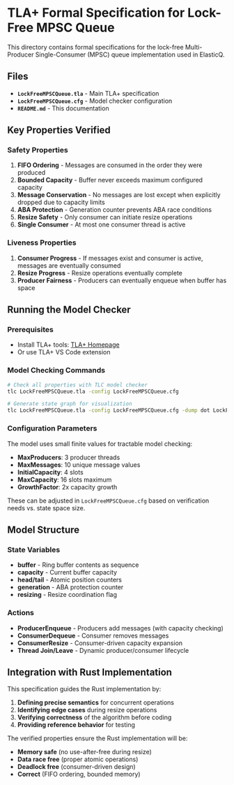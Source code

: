 # TLA+ Formal Specification for Lock-Free MPSC Queue

This directory contains formal specifications for the lock-free Multi-Producer Single-Consumer (MPSC) queue implementation used in ElasticQ.

## Files

- **`LockFreeMPSCQueue.tla`** - Main TLA+ specification
- **`LockFreeMPSCQueue.cfg`** - Model checker configuration  
- **`README.md`** - This documentation

## Key Properties Verified

### Safety Properties
1. **FIFO Ordering** - Messages are consumed in the order they were produced
2. **Bounded Capacity** - Buffer never exceeds maximum configured capacity
3. **Message Conservation** - No messages are lost except when explicitly dropped due to capacity limits
4. **ABA Protection** - Generation counter prevents ABA race conditions
5. **Resize Safety** - Only consumer can initiate resize operations
6. **Single Consumer** - At most one consumer thread is active

### Liveness Properties
1. **Consumer Progress** - If messages exist and consumer is active, messages are eventually consumed
2. **Resize Progress** - Resize operations eventually complete
3. **Producer Fairness** - Producers can eventually enqueue when buffer has space

## Running the Model Checker

### Prerequisites
- Install TLA+ tools: [TLA+ Homepage](https://lamport.azurewebsites.net/tla/tla.html)
- Or use TLA+ VS Code extension

### Model Checking Commands

```bash
# Check all properties with TLC model checker
tlc LockFreeMPSCQueue.tla -config LockFreeMPSCQueue.cfg

# Generate state graph for visualization
tlc LockFreeMPSCQueue.tla -config LockFreeMPSCQueue.cfg -dump dot LockFreeMPSCQueue.dot
```

### Configuration Parameters

The model uses small finite values for tractable model checking:

- **MaxProducers**: 3 producer threads
- **MaxMessages**: 10 unique message values  
- **InitialCapacity**: 4 slots
- **MaxCapacity**: 16 slots maximum
- **GrowthFactor**: 2x capacity growth

These can be adjusted in `LockFreeMPSCQueue.cfg` based on verification needs vs. state space size.

## Model Structure

### State Variables
- **buffer** - Ring buffer contents as sequence
- **capacity** - Current buffer capacity
- **head/tail** - Atomic position counters
- **generation** - ABA protection counter
- **resizing** - Resize coordination flag

### Actions
- **ProducerEnqueue** - Producers add messages (with capacity checking)
- **ConsumerDequeue** - Consumer removes messages
- **ConsumerResize** - Consumer-driven capacity expansion
- **Thread Join/Leave** - Dynamic producer/consumer lifecycle

## Integration with Rust Implementation

This specification guides the Rust implementation by:

1. **Defining precise semantics** for concurrent operations
2. **Identifying edge cases** during resize operations  
3. **Verifying correctness** of the algorithm before coding
4. **Providing reference behavior** for testing

The verified properties ensure the Rust implementation will be:
- **Memory safe** (no use-after-free during resize)
- **Data race free** (proper atomic operations)
- **Deadlock free** (consumer-driven design)
- **Correct** (FIFO ordering, bounded memory)